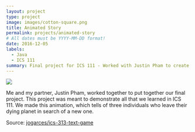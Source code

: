 ```yaml
---
layout: project
type: project
image: images/cotton-square.png
title: Animated Story
permalink: projects/animated-story
# All dates must be YYYY-MM-DD format!
date: 2016-12-05
labels:
  - Java
  - ICS 111
summary: Final project for ICS 111 - Worked with Justin Pham to create an animated story.
---
```


<img class="ui image" src="{{ site.baseurl }}/images/cotton-header.png">

Me and my partner, Justin Pham, worked together to put together our final project.  This project was meant to demonstrate all that we learned in ICS 111.  We made this animation, which tells of three individuals who leave their dying planet in search of a new one.

Source: <a href="https://github.com/jogarces/ics-313-text-game"><i class="large github icon "></i>jogarces/ics-313-text-game</a>


